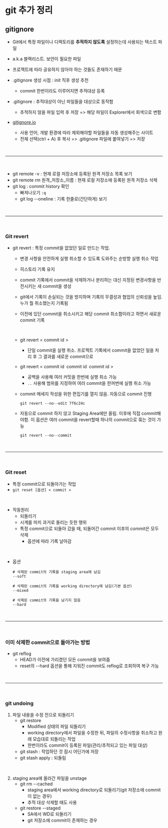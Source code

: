 # git 추가 정리



## gitignore

* Git에서 특정 파일이나 디렉토리를 **추적하지 않도록** 설정하는데 사용되는 텍스트 파일
* a.k.a 블랙리스트. 보안이 필요한 파일
* 프로젝트에 따라 공유하지 않아야 하는 것들도 존재하기 때문

* .gitignore 생성 시점 : init 직후 생성 추천
    - commit 한번이라도 이루어지면 추적대상 등록
* .gitignore : 추적대상이 아닌 파일들을 대상으로 동작함
    - 추적하지 않을 파일 입력 후 저장 => 해당 파일이 Explorer에서 회색으로 변함

* [gitignore.io](https://www.toptal.com/developers/gitignore)
    - 사용 언어, 개발 환경에 따라 제외해야할 파일들을 자동 생성해주는 사이트
    - 전체 선택(ctrl + A) 후 복사 => .gitignore 파일에 붙여넣기 => 저장

<br/>

----

<br/>

* git remote -v : 현재 로컬 저장소에 등록된 원격 저장소 목록 보기
* git remote rm 원격_저장소_이름 : 현재 로컬 저장소에 등록된 원격  저장소 삭제
* git log : commit history 확인
    - 빠져나오기 `:q`
    - git log --oneline : 기록 한줄로(간단하게) 보기

<br/>

---

<br/>

### Git revert
* git revert : 특정 commit을 없었던 일로 만드는 작업.
    - 변경 사항을 안전하게 실행 취소할 수 있도록 도와주는 순방향 실행 취소 작업
    - 히스토리 기록 유지
    - commit 기록에서 commit을 삭제하거나 분리하는 대신 지정된 변경사항을 반전시키는 새 commit을 생성
    - git에서 기록이 손실되는 것을 방지하며 기록의 무결성과 협업의 신뢰성을 높임. 누가 뭘 취소했는지 기록됨


    - 이전에 있던 commit을 취소시키고 해당 commit 취소함이라고 하면서 새로운 commit 기록

    <br/>

    - git revert  < commit id > 
        - 단일 commit을 실행 취소. 프로젝트 기록에서 commit을 없었던 일을 처리 후 그 결과를 새로운 commit으로
    - git revert < commit id` `commit id` `commit id > 
        - 공백을 사용해 여러 커밋을 한번에 실행 취소 가능
        -  `..` 사용해 범위를 지정하여 여러 commit을 한꺼번에 실행 취소 가능
    - commit 메세지 작성을 위한 편집기를 열지 않음. 자동으로 commit 진행
        
        ```
        git revert --no--edit 7f6c24c
        ```
    - 자동으로 commit 하지 않고 Staging Area에만 올림. 이후에 직접 commit해야함. 이 옵션은 여러 commit을 revert할때 하나의 commit으로 묶는 것이 가능
        ```
        git revert --no--commit
        ```


<br/>

---

<br/>

### Git reset
- 특정 commit으로 되돌아가는 작업
-   `git reset [옵션] < commit >`

<br/>

* 작동원리
    - 되돌리기
    - 시계를 마치 과거로 돌리는 듯한 행위
    - 특정  commit으로 되돌아 갔을 때, 되돌어간 commit 이후의 commit은 모두 삭제
        - 옵션에 따라 기록 날아감

<br/>

* 옵션
    ```
    # 삭제된 commit의 기록을 staging area에 남김
    --soft

    # 삭제된 commit의 기록을 working directory에 남김(기본 옵션)
    --mixed

    # 삭제된 commit의 기록을 남기지 않음
    --hard
    ```

<br/>

---

<br/>

### 이미 삭제한 commit으로 돌아가는 방법
* git reflog
    - HEAD가 이전에 가리켰던 모든 commit을 보여줌
    - reset의 --hard 옵션을 통해 지워진 commit도 reflog로 조회하여 복구 가능

<br/>

---

<br/>

### git undoing
1. 파일 내용을 수정 전으로 되돌리기
    - git restore
        - Modified 상태의 파일 되돌리기
        - working directory에서 파일을 수정한 뒤, 파일의 수정사항을 취소하고 원래 모습대로 되돌리는 작업
        - 한번이라도 commit이 등록된 파일(관리/추적되고 있는 파일 대상)
    - git stash : 작업하던 것 잠시 어딘가에 저장
    - git stash apply : 되돌림

<br/>

2. staging area에 올라간 파일을 unstage
    - git rm --cached
        - staging area에서 working directory로 되돌리기(git 저장소에 commit이 없는 경우)
        - 추적 대상 삭제할 때도 사용
    - git restore --staged
        - SA에서 WD로 되돌리기
        - git 저장소에 commit이 존재하는 경우
